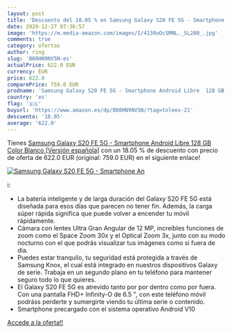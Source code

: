 ```yaml
---
layout: post
title: 'Descuento del 18.05 % en Samsung Galaxy S20 FE 5G - Smartphone An'
date: 2020-12-27 07:36:57
image: 'https://m.media-amazon.com/images/I/4130uOcSMNL._SL200_.jpg'
comments: true
category: ofertas
author: ring
slug: 'B08HN9NV5N-es'
actualPrice: 622.0 EUR
currency: EUR
price: 622.0
comparePrice: 759.0 EUR
prodname: 'Samsung Galaxy S20 FE 5G - Smartphone Android Libre  128 GB  Color Blanco [Versión española]'
country: 'es'
flag: '🇪🇸'
buyurl: 'https://www.amazon.es/dp/B08HN9NV5N/?tag=tolees-21'
descuento: '18.05'
average: '622.0'
---
```


Tienes [Samsung Galaxy S20 FE 5G - Smartphone Android Libre  128 GB  Color Blanco [Versión española]](https://www.amazon.es/dp/B08HN9NV5N/?tag=tolees-21) con un 18.05 % de descuento con precio de oferta de 622.0 EUR (original: 759.0 EUR) en el siguiente enlace!

[![Samsung Galaxy S20 FE 5G - Smartphone An](https://m.media-amazon.com/images/I/4130uOcSMNL._SL200_.jpg)](https://www.amazon.es/dp/B08HN9NV5N/?tag=tolees-21)

ℹ️:

- La batería inteligente y de larga duración del Galaxy S20 FE 5G está diseñada para esos días que parecen no tener fin. Además, la carga súper rápida significa que puede volver a encender tu móvil rápidamente.
- Cámara con lentes Ultra Gran Angular de 12 MP, increíbles funciones de zoom como el Space Zoom 30x y el Optical Zoom 3x, junto con su modo nocturno con el que podrás visualizar tus imágenes como si fuera de día.
- Puedes estar tranquilo, tu seguridad está protegida a través de Samsung Knox, el cual está integrado en nuestros dispositivos Galaxy de serie. Trabaja en un segundo plano en tu teléfono para mantener seguro todo lo que quieres.
- El Galaxy S20 FE 5G es atrevido tanto por por dentro como por fuera. Con una pantalla FHD+ Infinity-O de 6.5 ", con este teléfono móvil podráss perderte y sumergirte viendo tu última serie o contenido.
- Smartphone precargado con el sistema operativo Android V10

[Accede a la oferta!!](https://www.amazon.es/dp/B08HN9NV5N/?tag=tolees-21)
